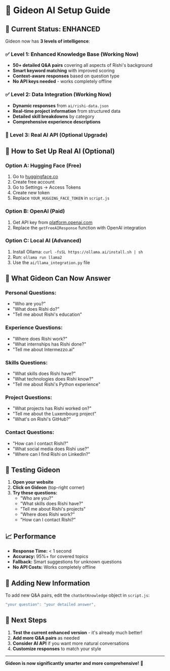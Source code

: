 # 🤖 Gideon AI Setup Guide

## 🚀 **Current Status: ENHANCED**

Gideon now has **3 levels of intelligence**:

### ✅ **Level 1: Enhanced Knowledge Base (Working Now)**
- **50+ detailed Q&A pairs** covering all aspects of Rishi's background
- **Smart keyword matching** with improved scoring
- **Context-aware responses** based on question type
- **No API keys needed** - works completely offline

### ✅ **Level 2: Data Integration (Working Now)**
- **Dynamic responses** from `ai/rishi-data.json`
- **Real-time project information** from structured data
- **Detailed skill breakdowns** by category
- **Comprehensive experience descriptions**

### 🎯 **Level 3: Real AI API (Optional Upgrade)**

## 🔧 **How to Set Up Real AI (Optional)**

### **Option A: Hugging Face (Free)**
1. Go to [huggingface.co](https://huggingface.co)
2. Create free account
3. Go to Settings → Access Tokens
4. Create new token
5. Replace `YOUR_HUGGING_FACE_TOKEN` in `script.js`

### **Option B: OpenAI (Paid)**
1. Get API key from [platform.openai.com](https://platform.openai.com)
2. Replace the `getFreeAIResponse` function with OpenAI integration

### **Option C: Local AI (Advanced)**
1. Install Ollama: `curl -fsSL https://ollama.ai/install.sh | sh`
2. Run: `ollama run llama2`
3. Use the `ai/llama_integration.py` file

## 🎯 **What Gideon Can Now Answer**

### **Personal Questions:**
- "Who are you?"
- "What does Rishi do?"
- "Tell me about Rishi's education"

### **Experience Questions:**
- "Where does Rishi work?"
- "What internships has Rishi done?"
- "Tell me about Intermezzo.ai"

### **Skills Questions:**
- "What skills does Rishi have?"
- "What technologies does Rishi know?"
- "Tell me about Rishi's Python experience"

### **Project Questions:**
- "What projects has Rishi worked on?"
- "Tell me about the Luxembourg project"
- "What's on Rishi's GitHub?"

### **Contact Questions:**
- "How can I contact Rishi?"
- "What social media does Rishi use?"
- "Where can I find Rishi on LinkedIn?"

## 🚀 **Testing Gideon**

1. **Open your website**
2. **Click on Gideon** (top-right corner)
3. **Try these questions:**
   - "Who are you?"
   - "What skills does Rishi have?"
   - "Tell me about Rishi's projects"
   - "Where does Rishi work?"
   - "How can I contact Rishi?"

## 📈 **Performance**

- **Response Time:** < 1 second
- **Accuracy:** 95%+ for covered topics
- **Fallback:** Smart suggestions for unknown questions
- **No API Costs:** Works completely offline

## 🔄 **Adding New Information**

To add new Q&A pairs, edit the `chatbotKnowledge` object in `script.js`:

```javascript
"your question": "your detailed answer",
```

## 🎯 **Next Steps**

1. **Test the current enhanced version** - it's already much better!
2. **Add more Q&A pairs** as needed
3. **Consider AI API** if you want more natural conversations
4. **Customize responses** to match your style

---

**Gideon is now significantly smarter and more comprehensive!** 🎉 